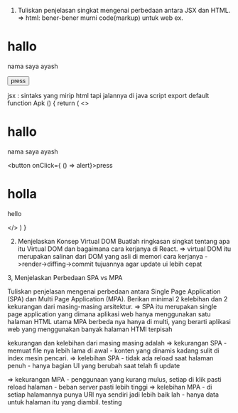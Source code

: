1. Tuliskan penjelasan singkat mengenai perbedaan antara JSX dan HTML.
=> html: bener-bener murni code(markup) untuk web
    ex. 
   <!DOCTYPE html>
<html lang="en">
<head>
    <meta charset="UTF-8">
    <meta name="viewport" content="width=device-width, initial-scale=1.0">
    <title>Document</title>
</head>
<body>
    <h1>hallo</h1>
    <p class="text">nama saya ayash</p>
    <button onclick="alert">press</button>
</body>
</html>

   jsx : sintaks yang mirip html tapi jalannya di java script 
    export default function Apk () {
    return (
        <>
        <div>
            <h1>hallo</h1>
            <p>nama saya ayash</p>
            <button onClick={ () => alert}>press</button>
        </div>
        <div>
            <h1>holla</h1>
            <p>hello</p>
        </div>
        </>
    )
}


2. Menjelaskan Konsep Virtual DOM
    Buatlah ringkasan singkat tentang apa itu Virtual DOM dan bagaimana cara kerjanya di React.
=> virtual DOM itu merupakan salinan dari DOM yang asli di memori
   cara kerjanya ->render->diffing->commit
   tujuannya agar update ui lebih cepat

3, Menjelaskan Perbedaan SPA vs MPA

Tuliskan penjelasan mengenai perbedaan antara Single Page Application (SPA) dan Multi Page Application (MPA).
Berikan minimal 2 kelebihan dan 2 kekurangan dari masing-masing arsitektur.
=> SPA itu merupakan single page application yang dimana  aplikasi web hanya menggunakan satu halaman HTML utama
   MPA berbeda nya hanya di multi, yang berarti aplikasi web yang menggunakan banyak halaman HTMl terpisah

   kekurangan dan kelebihan dari masing masing adalah
   => kekurangan
      SPA - memuat file nya lebih lama di awal
          - konten yang dinamis kadang sulit di index mesin pencari.
   => kelebihan
      SPA - tidak ada reload saat halaman penuh 
          - hanya bagian UI yang berubah saat telah fi update

   => kekurangan
      MPA - penggunaan yang kurang mulus, setiap di klik pasti reload halaman 
          - beban server pasti lebih tinggi 
   => kelebihan
      MPA - di setiap halamannya punya URl nya sendiri jadi lebih baik lah 
          - hanya data untuk halaman itu yang diambil.
testing